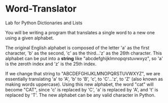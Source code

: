 # Word-Translator
Lab for Python Dictionaries and Lists

You will be writing a program that translates a single word to a new one using a given alphabet.

The original English alphabet is composed of the letter 'a' as the first character, 'b' as the second, 'c' as the third...'z' as the 26th character. This alphabet can be put into a **string** like "abcdefghijklmnopqrstuvwxyz", so 'a' is the zeroth index and 'z' is the 25th index.

If we change that string to "ABCDEFGHIJKLMNOPQRSTUVWXYZ", we are essentially translating 'a' to 'A', 'b' to 'B', 'c', to 'C'...'z', to 'Z' (also known as making words uppercase). Using this new alphabet, the word "cat" will become "CAT", since 'c' is replaced by 'C', 'a' is replaced by 'A', and 't' is replaced by 'T'. The new alphabet can be any valid character in Python.
